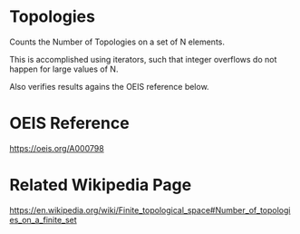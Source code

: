 # Topologies
Counts the Number of Topologies on a set of N elements.

This is accomplished using iterators, such that integer overflows do not happen for large values of N.

Also verifies results agains the OEIS reference below.

# OEIS Reference
https://oeis.org/A000798

# Related Wikipedia Page
https://en.wikipedia.org/wiki/Finite_topological_space#Number_of_topologies_on_a_finite_set
